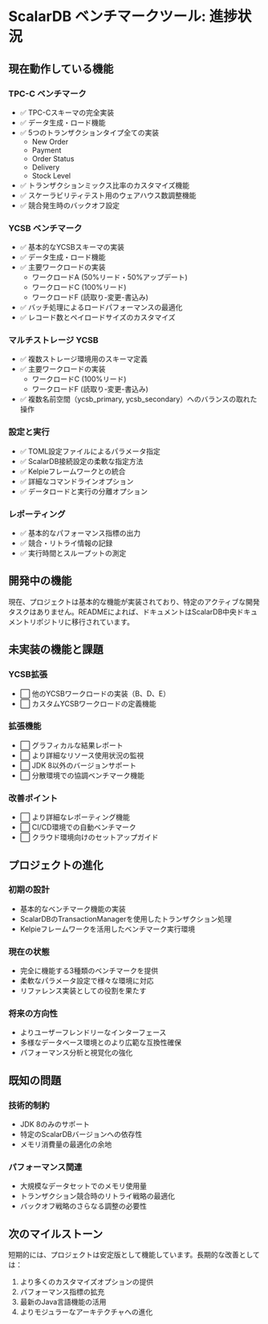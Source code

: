 # ScalarDB ベンチマークツール: 進捗状況

## 現在動作している機能

### TPC-C ベンチマーク
- ✅ TPC-Cスキーマの完全実装
- ✅ データ生成・ロード機能
- ✅ 5つのトランザクションタイプ全ての実装
  - New Order
  - Payment
  - Order Status
  - Delivery
  - Stock Level
- ✅ トランザクションミックス比率のカスタマイズ機能
- ✅ スケーラビリティテスト用のウェアハウス数調整機能
- ✅ 競合発生時のバックオフ設定

### YCSB ベンチマーク
- ✅ 基本的なYCSBスキーマの実装
- ✅ データ生成・ロード機能
- ✅ 主要ワークロードの実装
  - ワークロードA (50%リード・50%アップデート)
  - ワークロードC (100%リード)
  - ワークロードF (読取り-変更-書込み)
- ✅ バッチ処理によるロードパフォーマンスの最適化
- ✅ レコード数とペイロードサイズのカスタマイズ

### マルチストレージ YCSB
- ✅ 複数ストレージ環境用のスキーマ定義
- ✅ 主要ワークロードの実装
  - ワークロードC (100%リード)
  - ワークロードF (読取り-変更-書込み)
- ✅ 複数名前空間（ycsb_primary, ycsb_secondary）へのバランスの取れた操作

### 設定と実行
- ✅ TOML設定ファイルによるパラメータ指定
- ✅ ScalarDB接続設定の柔軟な指定方法
- ✅ Kelpieフレームワークとの統合
- ✅ 詳細なコマンドラインオプション
- ✅ データロードと実行の分離オプション

### レポーティング
- ✅ 基本的なパフォーマンス指標の出力
- ✅ 競合・リトライ情報の記録
- ✅ 実行時間とスループットの測定

## 開発中の機能

現在、プロジェクトは基本的な機能が実装されており、特定のアクティブな開発タスクはありません。READMEによれば、ドキュメントはScalarDB中央ドキュメントリポジトリに移行されています。

## 未実装の機能と課題

### YCSB拡張
- ⬜ 他のYCSBワークロードの実装（B、D、E）
- ⬜ カスタムYCSBワークロードの定義機能

### 拡張機能
- ⬜ グラフィカルな結果レポート
- ⬜ より詳細なリソース使用状況の監視
- ⬜ JDK 8以外のバージョンサポート
- ⬜ 分散環境での協調ベンチマーク機能

### 改善ポイント
- ⬜ より詳細なレポーティング機能
- ⬜ CI/CD環境での自動ベンチマーク
- ⬜ クラウド環境向けのセットアップガイド

## プロジェクトの進化

### 初期の設計
- 基本的なベンチマーク機能の実装
- ScalarDBのTransactionManagerを使用したトランザクション処理
- Kelpieフレームワークを活用したベンチマーク実行環境

### 現在の状態
- 完全に機能する3種類のベンチマークを提供
- 柔軟なパラメータ設定で様々な環境に対応
- リファレンス実装としての役割を果たす

### 将来の方向性
- よりユーザーフレンドリーなインターフェース
- 多様なデータベース環境とのより広範な互換性確保
- パフォーマンス分析と視覚化の強化

## 既知の問題

### 技術的制約
- JDK 8のみのサポート
- 特定のScalarDBバージョンへの依存性
- メモリ消費量の最適化の余地

### パフォーマンス関連
- 大規模なデータセットでのメモリ使用量
- トランザクション競合時のリトライ戦略の最適化
- バックオフ戦略のさらなる調整の必要性

## 次のマイルストーン

短期的には、プロジェクトは安定版として機能しています。長期的な改善としては：

1. より多くのカスタマイズオプションの提供
2. パフォーマンス指標の拡充
3. 最新のJava言語機能の活用
4. よりモジュラーなアーキテクチャへの進化
